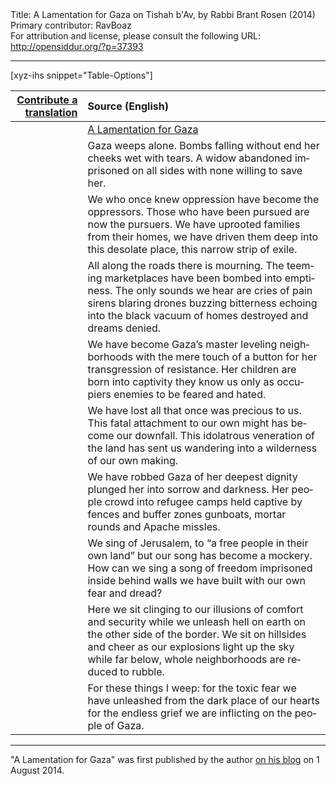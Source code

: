 <html>
<head></head>
<body>
Title: A Lamentation for Gaza on Tishah b'Av, by Rabbi Brant Rosen (2014)<br />
Primary contributor: RavBoaz<br />
For attribution and license, please consult the following URL: <a href="http://opensiddur.org/?p=37393">http://opensiddur.org/?p=37393</a>
<p />
<hr />

[xyz-ihs snippet="Table-Options"]<table style="margin-left: auto; margin-right: auto;" class="draggable">
<thead><tr><th id="x" style="text-align: right;"><a href="/translate/" target="_blank" rel="noopener">Contribute a translation</a></th><th style="text-align: left;">Source (English)</th></tr></thead>
<tbody>
<tr><td style="vertical-align:top;">
<div class="liturgy" lang="he">

</span></div></td>
 
<td style="vertical-align:top;">
<div class="english" lang="en">
<u>A Lamentation for Gaza</u>
</div></td></tr>


<tr><td style="vertical-align:top;">
<div class="liturgy" lang="he">

</span></div></td>
 
<td style="vertical-align:top;">
<div class="english" lang="en">
Gaza weeps alone.
Bombs falling without end
her cheeks wet with tears.
A widow abandoned
imprisoned on all sides
with none willing to save her.
</div></td></tr>


<tr><td style="vertical-align:top;">
<div class="liturgy" lang="he">

</span></div></td>
 
<td style="vertical-align:top;">
<div class="english" lang="en">
We who once knew oppression
have become the oppressors.
Those who have been pursued
are now the pursuers.
We have uprooted families
from their homes, we have
driven them deep into
this desolate place,
this narrow strip of exile.
</div></td></tr>


<tr><td style="vertical-align:top;">
<div class="liturgy" lang="he">

</span></div></td>
 
<td style="vertical-align:top;">
<div class="english" lang="en">
All along the roads there is mourning.
The teeming marketplaces
have been bombed into emptiness.
The only sounds we hear
are cries of pain
sirens blaring
drones buzzing
bitterness echoing
into the black vacuum
of homes destroyed
and dreams denied.
</div></td></tr>


<tr><td style="vertical-align:top;">
<div class="liturgy" lang="he">

</span></div></td>
 
<td style="vertical-align:top;">
<div class="english" lang="en">
We have become Gaza’s master
leveling neighborhoods
with the mere touch of a button
for her transgression of resistance.
Her children are born into captivity
they know us only as occupiers
enemies to be feared
and hated.
</div></td></tr>


<tr><td style="vertical-align:top;">
<div class="liturgy" lang="he">

</span></div></td>
 
<td style="vertical-align:top;">
<div class="english" lang="en">
We have lost all
that once was precious to us.
This fatal attachment to our own might
has become our downfall.
This idolatrous veneration of the land
has sent us wandering into
a wilderness of our own making.
</div></td></tr>


<tr><td style="vertical-align:top;">
<div class="liturgy" lang="he">

</span></div></td>
 
<td style="vertical-align:top;">
<div class="english" lang="en">
We have robbed Gaza of
her deepest dignity
plunged her into sorrow and darkness.
Her people crowd into refugee camps
held captive by fences and buffer zones
gunboats, mortar rounds
and Apache missles.
</div></td></tr>


<tr><td style="vertical-align:top;">
<div class="liturgy" lang="he">

</span></div></td>
 
<td style="vertical-align:top;">
<div class="english" lang="en">
We sing of Jerusalem,
to “a free people in their own land”
but our song has become a mockery.
How can we sing a song of freedom
imprisoned inside behind walls we have built
with our own fear and dread?
</div></td></tr>


<tr><td style="vertical-align:top;">
<div class="liturgy" lang="he">

</span></div></td>
 
<td style="vertical-align:top;">
<div class="english" lang="en">
Here we sit clinging to our illusions
of comfort and security
while we unleash hell on earth
on the other side of the border.
We sit on hillsides and cheer
as our explosions light up the sky
while far below, whole neighborhoods
are reduced to rubble.
</div></td></tr>


<tr><td style="vertical-align:top;">
<div class="liturgy" lang="he">

</span></div></td>
 
<td style="vertical-align:top;">
<div class="english" lang="en">
For these things I weep:
for the toxic fear we have unleashed
from the dark place of our hearts
for the endless grief
we are inflicting
on the people of Gaza.
</div></td></tr>
</tbody></table>

<hr />

"A Lamentation for Gaza" was first published by the author <a href="https://rabbibrant.com/2014/08/01/for-tisha-bav-a-lamentation-for-gaza/">on his blog</a> on 1 August 2014.

&nbsp;
</body>
</html>